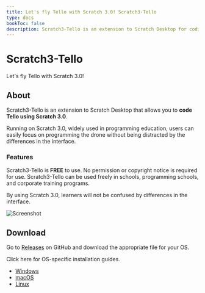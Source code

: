 ```yaml
---
title: Let's fly Tello with Scratch 3.0! Scratch3-Tello
type: docs
bookToc: false
description: Scratch3-Tello is an extension to Scratch Desktop for coding Tello using Scratch 3.0.
---
```


# Scratch3-Tello

Let's fly Tello with Scratch 3.0!

## About

Scratch3-Tello is an extension to Scratch Desktop that allows you to **code Tello using Scratch 3.0**.

Running on Scratch 3.0, widely used in programming education, users can easily focus on programming the drone without being distracted by the differences in the interface.

### Features
Scratch3-Tello is **FREE** to use.
No permission or copyright notice is required for use. Scratch3-Tello can be used freely in schools, programming schools, and corporate training programs.

By using Scratch 3.0, learners will not be confused by differences in the interface.

![Screenshot](/images/intro_en.png)

## Download
Go to [Releases](https://github.com/kebhr/scratch3-tello/releases) on GitHub and download the appropriate file for your OS.

Click here for OS-specific installation guides.
- [Windows](docs/getting-started/windows)
- [macOS](docs/getting-started/macos)
- [Linux](docs/getting-started/linux)
